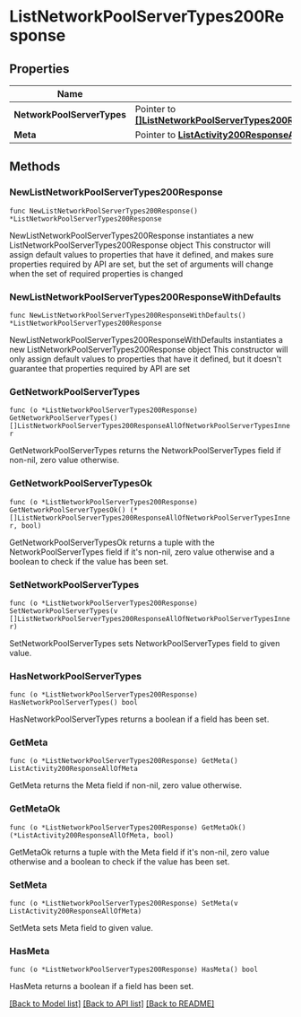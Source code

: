 # ListNetworkPoolServerTypes200Response

## Properties

Name | Type | Description | Notes
------------ | ------------- | ------------- | -------------
**NetworkPoolServerTypes** | Pointer to [**[]ListNetworkPoolServerTypes200ResponseAllOfNetworkPoolServerTypesInner**](ListNetworkPoolServerTypes200ResponseAllOfNetworkPoolServerTypesInner.md) |  | [optional] 
**Meta** | Pointer to [**ListActivity200ResponseAllOfMeta**](ListActivity200ResponseAllOfMeta.md) |  | [optional] 

## Methods

### NewListNetworkPoolServerTypes200Response

`func NewListNetworkPoolServerTypes200Response() *ListNetworkPoolServerTypes200Response`

NewListNetworkPoolServerTypes200Response instantiates a new ListNetworkPoolServerTypes200Response object
This constructor will assign default values to properties that have it defined,
and makes sure properties required by API are set, but the set of arguments
will change when the set of required properties is changed

### NewListNetworkPoolServerTypes200ResponseWithDefaults

`func NewListNetworkPoolServerTypes200ResponseWithDefaults() *ListNetworkPoolServerTypes200Response`

NewListNetworkPoolServerTypes200ResponseWithDefaults instantiates a new ListNetworkPoolServerTypes200Response object
This constructor will only assign default values to properties that have it defined,
but it doesn't guarantee that properties required by API are set

### GetNetworkPoolServerTypes

`func (o *ListNetworkPoolServerTypes200Response) GetNetworkPoolServerTypes() []ListNetworkPoolServerTypes200ResponseAllOfNetworkPoolServerTypesInner`

GetNetworkPoolServerTypes returns the NetworkPoolServerTypes field if non-nil, zero value otherwise.

### GetNetworkPoolServerTypesOk

`func (o *ListNetworkPoolServerTypes200Response) GetNetworkPoolServerTypesOk() (*[]ListNetworkPoolServerTypes200ResponseAllOfNetworkPoolServerTypesInner, bool)`

GetNetworkPoolServerTypesOk returns a tuple with the NetworkPoolServerTypes field if it's non-nil, zero value otherwise
and a boolean to check if the value has been set.

### SetNetworkPoolServerTypes

`func (o *ListNetworkPoolServerTypes200Response) SetNetworkPoolServerTypes(v []ListNetworkPoolServerTypes200ResponseAllOfNetworkPoolServerTypesInner)`

SetNetworkPoolServerTypes sets NetworkPoolServerTypes field to given value.

### HasNetworkPoolServerTypes

`func (o *ListNetworkPoolServerTypes200Response) HasNetworkPoolServerTypes() bool`

HasNetworkPoolServerTypes returns a boolean if a field has been set.

### GetMeta

`func (o *ListNetworkPoolServerTypes200Response) GetMeta() ListActivity200ResponseAllOfMeta`

GetMeta returns the Meta field if non-nil, zero value otherwise.

### GetMetaOk

`func (o *ListNetworkPoolServerTypes200Response) GetMetaOk() (*ListActivity200ResponseAllOfMeta, bool)`

GetMetaOk returns a tuple with the Meta field if it's non-nil, zero value otherwise
and a boolean to check if the value has been set.

### SetMeta

`func (o *ListNetworkPoolServerTypes200Response) SetMeta(v ListActivity200ResponseAllOfMeta)`

SetMeta sets Meta field to given value.

### HasMeta

`func (o *ListNetworkPoolServerTypes200Response) HasMeta() bool`

HasMeta returns a boolean if a field has been set.


[[Back to Model list]](../README.md#documentation-for-models) [[Back to API list]](../README.md#documentation-for-api-endpoints) [[Back to README]](../README.md)


